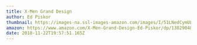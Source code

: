 ```yaml
---
title: X-Men Grand Design
author: Ed Piskor
thumbnail: https://images-na.ssl-images-amazon.com/images/I/51LNedCymUL._SX347_BO1,204,203,200_.jpg
amazon: https://www.amazon.com/X-Men-Grand-Design-Ed-Piskor/dp/1302904892
date: 2018-11-22T19:57:51.165Z
---
```

